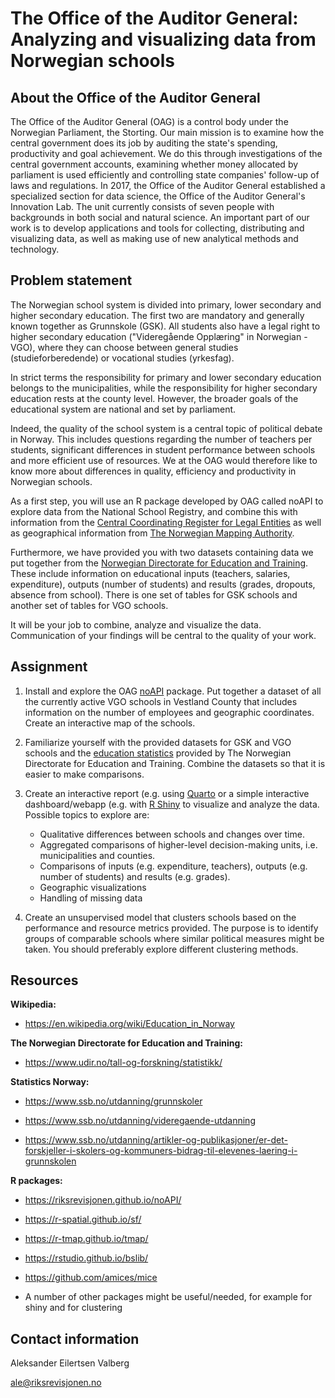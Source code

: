 # The Office of the Auditor General: Analyzing and visualizing data from Norwegian schools  

## About the Office of the Auditor General

The Office of the Auditor General (OAG) is a control body under the Norwegian Parliament, the Storting. Our main mission is to examine how the central government does its job by auditing the state's spending, productivity and goal achievement. We do this through investigations of the central government accounts, examining whether money allocated by parliament is used efficiently and controlling state companies' follow-up of laws and regulations.
In 2017, the Office of the Auditor General established a specialized section for data science, the Office of the Auditor General's Innovation Lab. The unit currently consists of seven people with backgrounds in both social and natural science. An important part of our work is to develop applications and tools for collecting, distributing and visualizing data, as well as making use of new analytical methods and technology. 

## Problem statement

The Norwegian school system is divided into primary, lower secondary and higher secondary education. The first two are mandatory and generally known together as Grunnskole (GSK). All students also have a legal right to higher secondary education ("Videregående Opplæring" in Norwegian - VGO), where they can choose between general studies (studieforberedende) or vocational studies (yrkesfag).  

In strict terms the responsibility for primary and lower secondary education belongs to the municipalities, while the responsibility for higher secondary education rests at the county level. However, the broader goals of the educational system are national and set by parliament. 

Indeed, the quality of the school system is a central topic of political debate in Norway. This includes questions regarding the number of teachers per students, significant differences in student performance between schools and more efficient use of resources. We at the OAG would therefore like to know more about differences in quality, efficiency and productivity in Norwegian schools. 

As a first step, you will use an R package developed by OAG called noAPI to explore data from the National School Registry, and combine this with information from the [Central Coordinating Register for Legal Entities](https://www.brreg.no/) as well as geographical information from [The Norwegian Mapping Authority](https://www.kartverket.no/). 

Furthermore, we have provided you with two datasets containing data we put together from the [Norwegian Directorate for Education and Training](https://www.udir.no/tall-og-forskning/statistikk/). These include information on educational inputs (teachers, salaries, expenditure), outputs (number of students) and results (grades, dropouts, absence from school). There is one set of tables for GSK schools and another set of tables for VGO schools.

It will be your job to combine, analyze and visualize the data. Communication of your findings will be central to the quality of your work. 


## Assignment

1. Install and explore the OAG [noAPI](https://github.com/Riksrevisjonen/noAPI) package. Put together a dataset of all the currently active VGO schools in Vestland County that includes information on the number of employees and geographic coordinates. Create an interactive map of the schools. 

2. Familiarize yourself with the provided datasets for GSK and VGO schools and the [education statistics](https://www.udir.no/tall-og-forskning/statistikk/) provided by The Norwegian Directorate for Education and Training. Combine the datasets so that it is easier to make comparisons. 

3. Create an interactive report (e.g. using [Quarto](https://quarto.org/) or a simple interactive dashboard/webapp (e.g. with [R Shiny](https://shiny.rstudio.com/) to visualize and analyze the data. Possible topics to explore are: 

    * Qualitative differences between schools and changes over time. 
    * Aggregated comparisons of higher-level decision-making units, i.e. municipalities and counties. 
    * Comparisons of inputs (e.g. expenditure, teachers), outputs (e.g. number of students) and results (e.g. grades).  
    * Geographic visualizations 
    * Handling of missing data 

4. Create an unsupervised model that clusters schools based on the performance and resource metrics provided. The purpose is to identify groups of comparable schools where similar political measures might be taken. You should preferably explore different clustering methods.

## Resources

**Wikipedia:**

* https://en.wikipedia.org/wiki/Education_in_Norway 

**The Norwegian Directorate for Education and Training:**

* https://www.udir.no/tall-og-forskning/statistikk/ 

**Statistics Norway:**

* https://www.ssb.no/utdanning/grunnskoler

* https://www.ssb.no/utdanning/videregaende-utdanning 

* https://www.ssb.no/utdanning/artikler-og-publikasjoner/er-det-forskjeller-i-skolers-og-kommuners-bidrag-til-elevenes-laering-i-grunnskolen 

**R packages:**

* https://riksrevisjonen.github.io/noAPI/ 

* https://r-spatial.github.io/sf/ 

* https://r-tmap.github.io/tmap/ 

* https://rstudio.github.io/bslib/ 

* https://github.com/amices/mice

* A number of other packages might be useful/needed, for example for shiny and for clustering

## Contact information 

Aleksander Eilertsen Valberg 

ale@riksrevisjonen.no 
